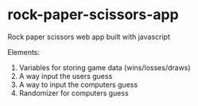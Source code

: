 # rock-paper-scissors-app
Rock paper scissors web app built with javascript

Elements:

1. Variables for storing game data (wins/losses/draws)
2. A way input the users guess
3. A way to input the computers guess
4. Randomizer for computers guess
